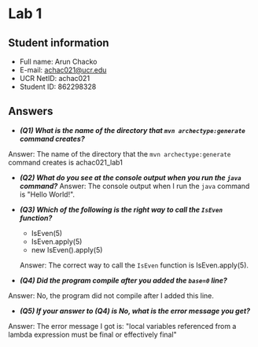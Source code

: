 # Lab 1

## Student information

* Full name: Arun Chacko
* E-mail: achac021@ucr.edu
* UCR NetID: achac021
* Student ID: 862298328

## Answers

- ***(Q1) What is the name of the directory that `mvn archectype:generate` command creates?***

Answer: The name of the directory that the `mvn archectype:generate` command creates is achac021_lab1

- ***(Q2) What do you see at the console output when you run the `java` command?***
Answer: The console output when I run the `java` command is "Hello World!".

- ***(Q3) Which of the following is the right way to call the `IsEven` function?***

    - IsEven(5)
    - IsEven.apply(5)
    - new IsEven().apply(5)
 
  Answer: The correct way to call the `IsEven` function is IsEven.apply(5).

- ***(Q4) Did the program compile after you added the `base=0` line?***

Answer: No, the program did not compile after I added this line.

- ***(Q5) If your answer to (Q4) is No, what is the error message you get?***

Answer: The error message I got is: "local variables referenced from a lambda expression must be final or effectively final"
